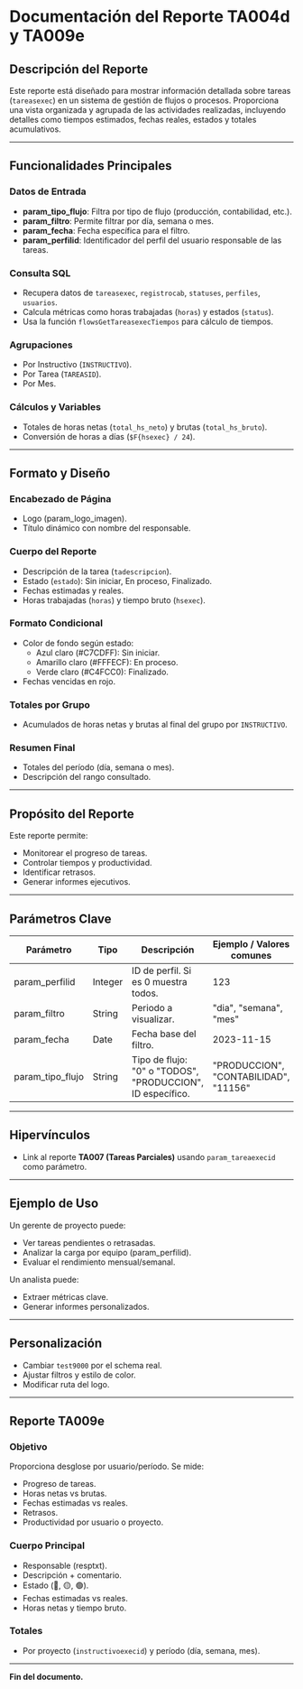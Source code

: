 # Documentación del Reporte TA004d y TA009e

## Descripción del Reporte

Este reporte está diseñado para mostrar información detallada sobre tareas (`tareasexec`) en un sistema de gestión de flujos o procesos. Proporciona una vista organizada y agrupada de las actividades realizadas, incluyendo detalles como tiempos estimados, fechas reales, estados y totales acumulativos.

---

## Funcionalidades Principales

### Datos de Entrada

- **param_tipo_flujo**: Filtra por tipo de flujo (producción, contabilidad, etc.).
- **param_filtro**: Permite filtrar por día, semana o mes.
- **param_fecha**: Fecha específica para el filtro.
- **param_perfilid**: Identificador del perfil del usuario responsable de las tareas.

### Consulta SQL

- Recupera datos de `tareasexec`, `registrocab`, `statuses`, `perfiles`, `usuarios`.
- Calcula métricas como horas trabajadas (`horas`) y estados (`status`).
- Usa la función `flowsGetTareasexecTiempos` para cálculo de tiempos.

### Agrupaciones

- Por Instructivo (`INSTRUCTIVO`).
- Por Tarea (`TAREASID`).
- Por Mes.

### Cálculos y Variables

- Totales de horas netas (`total_hs_neto`) y brutas (`total_hs_bruto`).
- Conversión de horas a días (`$F{hsexec} / 24`).

---

## Formato y Diseño

### Encabezado de Página

- Logo (param_logo_imagen).
- Título dinámico con nombre del responsable.

### Cuerpo del Reporte

- Descripción de la tarea (`tadescripcion`).
- Estado (`estado`): Sin iniciar, En proceso, Finalizado.
- Fechas estimadas y reales.
- Horas trabajadas (`horas`) y tiempo bruto (`hsexec`).

### Formato Condicional

- Color de fondo según estado:
  - Azul claro (#C7CDFF): Sin iniciar.
  - Amarillo claro (#FFFECF): En proceso.
  - Verde claro (#C4FCC0): Finalizado.
- Fechas vencidas en rojo.

### Totales por Grupo

- Acumulados de horas netas y brutas al final del grupo por `INSTRUCTIVO`.

### Resumen Final

- Totales del período (día, semana o mes).
- Descripción del rango consultado.

---

## Propósito del Reporte

Este reporte permite:

- Monitorear el progreso de tareas.
- Controlar tiempos y productividad.
- Identificar retrasos.
- Generar informes ejecutivos.

---

## Parámetros Clave

| Parámetro        | Tipo    | Descripción                                                | Ejemplo / Valores comunes             |
| ---------------- | ------- | ---------------------------------------------------------- | ------------------------------------- |
| param_perfilid   | Integer | ID de perfil. Si es 0 muestra todos.                       | 123                                   |
| param_filtro     | String  | Periodo a visualizar.                                      | "dia", "semana", "mes"                |
| param_fecha      | Date    | Fecha base del filtro.                                     | 2023-11-15                            |
| param_tipo_flujo | String  | Tipo de flujo: "0" o "TODOS", "PRODUCCION", ID específico. | "PRODUCCION", "CONTABILIDAD", "11156" |

---

## Hipervínculos

- Link al reporte **TA007 (Tareas Parciales)** usando `param_tareaexecid` como parámetro.

---

## Ejemplo de Uso

Un gerente de proyecto puede:

- Ver tareas pendientes o retrasadas.
- Analizar la carga por equipo (param_perfilid).
- Evaluar el rendimiento mensual/semanal.

Un analista puede:

- Extraer métricas clave.
- Generar informes personalizados.

---

## Personalización

- Cambiar `test9000` por el schema real.
- Ajustar filtros y estilo de color.
- Modificar ruta del logo.

---

## Reporte TA009e

### Objetivo

Proporciona desglose por usuario/período. Se mide:

- Progreso de tareas.
- Horas netas vs brutas.
- Fechas estimadas vs reales.
- Retrasos.
- Productividad por usuario o proyecto.

### Cuerpo Principal

- Responsable (resptxt).
- Descripción + comentario.
- Estado (🔵, 🟡, 🟢).
- Fechas estimadas vs reales.
- Horas netas y tiempo bruto.

### Totales

- Por proyecto (`instructivoexecid`) y período (día, semana, mes).

---

**Fin del documento.**
